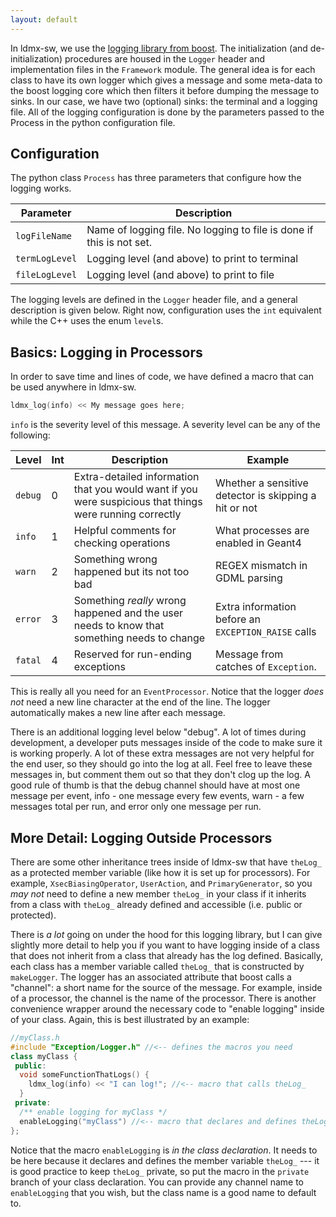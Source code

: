 ```yaml
---
layout: default
---
```


In ldmx-sw, we use the [logging library from boost](https://www.boost.org/doc/libs/1_63_0/libs/log/doc/html/index.html).
The initialization (and de-initialization) procedures are housed in the `Logger` header and implementation files in the `Framework` module. The general idea is for each class to have its own logger which gives a message and some meta-data to the boost logging core which then filters it before dumping the message to sinks. In our case, we have two (optional) sinks: the terminal and a logging file. All of the logging configuration is done by the parameters passed to the Process in the python configuration file.

## Configuration
The python class `Process` has three parameters that configure how the logging works.

Parameter | Description
---|---
`logFileName` | Name of logging file. No logging to file is done if this is not set.
`termLogLevel` | Logging level (and above) to print to terminal
`fileLogLevel` | Logging level (and above) to print to file

The logging levels are defined in the `Logger` header file, and a general description is given below.
Right now, configuration uses the `int` equivalent while the C++ uses the enum `level`s.

## Basics: Logging in Processors

In order to save time and lines of code, we have defined a macro that can be used anywhere in ldmx-sw.
```c++
ldmx_log(info) << My message goes here;
```
`info` is the severity level of this message. A severity level can be any of the following:

Level | Int | Description | Example
--- | --- | --- | ---
`debug` | 0 | Extra-detailed information that you would want if you were suspicious that things were running correctly | Whether a sensitive detector is skipping a hit or not
`info` | 1 | Helpful comments for checking operations | What processes are enabled in Geant4
`warn` | 2 | Something wrong happened but its not too bad | REGEX mismatch in GDML parsing
`error`| 3 | Something _really_ wrong happened and the user needs to know that something needs to change | Extra information before an `EXCEPTION_RAISE` calls
`fatal`| 4 | Reserved for run-ending exceptions | Message from catches of `Exception`.

This is really all you need for an `EventProcessor`. Notice that the logger _does not_ need a new line character at the end of the line. The logger automatically makes a new line after each message.

There is an additional logging level below "debug". A lot of times during development, a developer puts messages inside of the code to make sure it is working properly. A lot of these extra messages are not very helpful for the end user, so they should go into the log at all. Feel free to leave these messages in, but comment them out so that they don't clog up the log. A good rule of thumb is that the debug channel should have at most one message per event, info - one message every few events, warn - a few messages total per run, and error only one message per run.

## More Detail: Logging Outside Processors

There are some other inheritance trees inside of ldmx-sw that have `theLog_` as a protected member variable (like how it is set up for processors). For example, `XsecBiasingOperator`, `UserAction`, and `PrimaryGenerator`, so you _may not_ need to define a new member `theLog_` in your class if it inherits from a class with `theLog_` already defined and accessible (i.e. public or protected).

There is _a lot_ going on under the hood for this logging library, but I can give slightly more detail to help you if you want to have logging inside of a class that does not inherit from a class that already has the log defined. Basically, each class has a member variable called `theLog_` that is constructed by `makeLogger`. The logger has an associated attribute that boost calls a "channel": a short name for the source of the message. For example, inside of a processor, the channel is the name of the processor. There is another convenience wrapper around the necessary code to "enable logging" inside of your class. Again, this is best illustrated by an example:
```c++
//myClass.h
#include "Exception/Logger.h" //<-- defines the macros you need
class myClass {
 public:
  void someFunctionThatLogs() {
    ldmx_log(info) << "I can log!"; //<-- macro that calls theLog_
  }
 private:
  /** enable logging for myClass */
  enableLogging("myClass") //<-- macro that declares and defines theLog_
};
```
Notice that the macro `enableLogging` is _in the class declaration_. It needs to be here because it declares and defines the member variable `theLog_` --- it is good practice to keep `theLog_` private, so put the macro in the `private` branch of your class declaration. You can provide any channel name to `enableLogging` that you wish, but the class name is a good name to default to.
